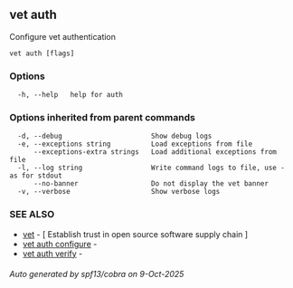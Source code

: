## vet auth

Configure vet authentication

```
vet auth [flags]
```

### Options

```
  -h, --help   help for auth
```

### Options inherited from parent commands

```
  -d, --debug                      Show debug logs
  -e, --exceptions string          Load exceptions from file
      --exceptions-extra strings   Load additional exceptions from file
  -l, --log string                 Write command logs to file, use - as for stdout
      --no-banner                  Do not display the vet banner
  -v, --verbose                    Show verbose logs
```

### SEE ALSO

* [vet](vet.md)	 - [ Establish trust in open source software supply chain ]
* [vet auth configure](vet_auth_configure.md)	 - 
* [vet auth verify](vet_auth_verify.md)	 - 

###### Auto generated by spf13/cobra on 9-Oct-2025
